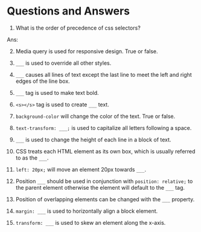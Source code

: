 # Questions and Answers

1. What is the order of precedence of css selectors?

Ans:

2. Media query is used for responsive design. True or false.

3. `___` is used to override all other styles.

4. `___` causes all lines of text except the last line to meet the left and right edges of the line box.

5. `___` tag is used to make text bold.

6. `<s></s>` tag is used to create `___` text.

7. `background-color` will change the color of the text. True or false.

8. `text-transform: ___;` is used to capitalize all letters following a space.

9. `___` is used to change the height of each line in a block of text.

10. CSS treats each HTML element as its own box, which is usually referred to as the `___`.

11. `left: 20px;` will move an element 20px towards `___`.

12. Position `___` should be used in conjunction with `position: relative;` to the parent element otherwise the element will default to the `___` tag.

13. Position of overlapping elements can be changed with the `___` property.

14. `margin: ___` is used to horizontally align a block element.

15. `transform: ___` is used to skew an element along the x-axis.
